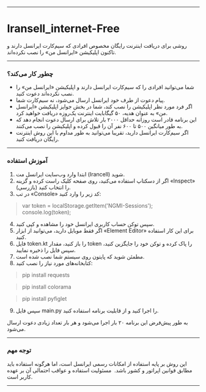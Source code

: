 
---

# Iransell_internet-Free

روشی برای دریافت اینترنت رایگان مخصوص افرادی که سیم‌کارت ایرانسل دارند و تاکنون اپلیکیشن «ایرانسل من» را نصب نکرده‌اند.

---

### چطور کار می‌کند؟

- شما می‌توانید افرادی را که سیم‌کارت ایرانسل دارند و اپلیکیشن «ایرانسل من» را نصب نکرده‌اند دعوت کنید.  
- پیام دعوت از طرف خود ایرانسل ارسال می‌شود، نه سیم‌کارت شما.  
- اگر فرد مورد نظر اپلیکیشن را نصب کند، شما در بخش جوایز اپلیکیشن «ایرانسل من» به عنوان هدیه، ۵۰ گیگابایت اینترنت یک‌روزه دریافت خواهید کرد.  
- این برنامه قادر است روزانه حداقل ۲۰۰۰ بار تلاش برای ارسال دعوت انجام دهد که به طور میانگین ۵۰۰ تا ۶۰۰ نفر آن را قبول کرده و اپلیکیشن را نصب می‌کنند.  
- اگر سیم‌کارت ایرانسل دارید، تقریبا می‌توانید به طور مداوم با این روش اینترنت رایگان دریافت کنید.

---

### آموزش استفاده

1. ابتدا وارد وب‌سایت ایرانسل مت (Irancell) شوید.  
2. اگر از دسکتاپ استفاده می‌کنید، روی صفحه کلیک راست کرده و گزینه «Inspect» (بازرسی) را انتخاب کنید.  
3. در تب «Console» کد زیر را وارد کنید:

>var token = localStorage.getItem('NGMI-Sessions');
>console.log(token);


4. سپس توکن حساب کاربری ایرانسل خود را مشاهده و کپی کنید.  
5. اگر فقط موبایل دارید، می‌توانید از ابزار «Element Editor» برای این کار استفاده کنید.  
6. فایل token.kt را باز کنید، مقدار token را پاک کرده و توکن خود را جایگزین کنید، سپس فایل را ذخیره نمایید.  
7. مطمئن شوید که پایتون روی سیستم شما نصب شده است.  
8. کتابخانه‌های مورد نیاز را نصب کنید:

>pip install requests

>pip install colorama

>pip install pyfiglet


9. سپس فایل main.py را اجرا کنید و از قابلیت برنامه استفاده کنید.  

به طور پیش‌فرض این برنامه ۲۰ بار اجرا می‌شود و هر بار تعداد زیادی دعوت ارسال می‌شود.


---

### توجه مهم

این روش بر پایه استفاده از امکانات رسمی ایرانسل است، اما هرگونه استفاده باید مطابق قوانین اپراتور و کشور باشد.  
مسئولیت استفاده و عواقب احتمالی آن بر عهده کاربر است.

---
